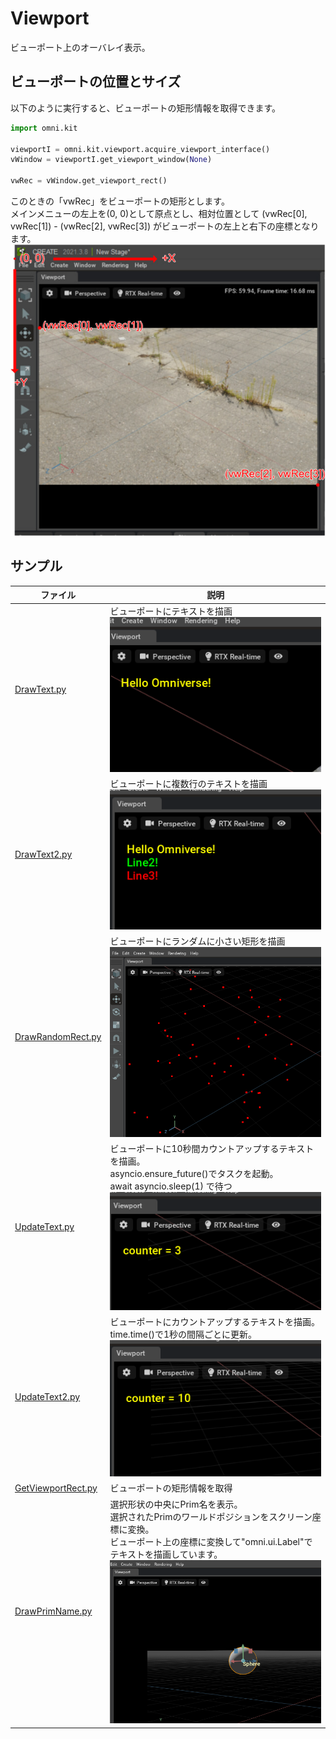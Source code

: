 # Viewport

ビューポート上のオーバレイ表示。    

## ビューポートの位置とサイズ

以下のように実行すると、ビューポートの矩形情報を取得できます。     
```python
import omni.kit

viewportI = omni.kit.viewport.acquire_viewport_interface()
vWindow = viewportI.get_viewport_window(None)

vwRec = vWindow.get_viewport_rect()
```
このときの「vwRec」をビューポートの矩形とします。    
メインメニューの左上を(0, 0)として原点とし、相対位置として
(vwRec[0], vwRec[1]) - (vwRec[2], vwRec[3]) がビューポートの左上と右下の座標となります。      
![viewport_rect.jpg](./images/viewport_rect.jpg)      


## サンプル

|ファイル|説明|     
|---|---|     
|[DrawText.py](./DrawText.py)|ビューポートにテキストを描画<br>![DisplayText.png](./images/DisplayText.png)|     
|[DrawText2.py](./DrawText2.py)|ビューポートに複数行のテキストを描画<br>![DisplayText2.png](./images/DisplayText2.png)|     
|[DrawRandomRect.py](./DrawRandomRect.py)|ビューポートにランダムに小さい矩形を描画<br>![DrawRandomRect.png](./images/DrawRandomRect.png)|     
|[UpdateText.py](./UpdateText.py)|ビューポートに10秒間カウントアップするテキストを描画。<br>asyncio.ensure_future()でタスクを起動。<br>await asyncio.sleep(1) で待つ<br>![UpdateText.png](./images/UpdateText.png)|     
|[UpdateText2.py](./UpdateText2.py)|ビューポートにカウントアップするテキストを描画。<br>time.time()で1秒の間隔ごとに更新。<br>![UpdateText2.png](./images/UpdateText2.png)|     
|[GetViewportRect.py](./GetViewportRect.py)|ビューポートの矩形情報を取得|     
|[DrawPrimName.py](./DrawPrimName.py)|選択形状の中央にPrim名を表示。<br>選択されたPrimのワールドポジションをスクリーン座標に変換。<br>ビューポート上の座標に変換して"omni.ui.Label"でテキストを描画しています。<br>![DrawPrimName.png](./images/DrawPrimName.png)|     

